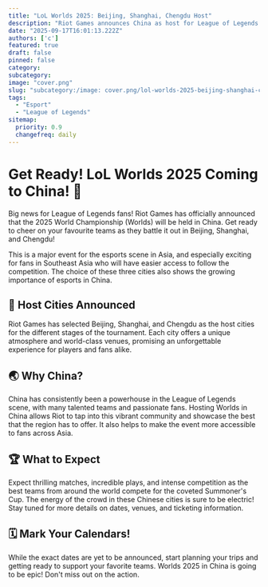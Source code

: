 ```yaml
---
title: "LoL Worlds 2025: Beijing, Shanghai, Chengdu Host"
description: "Riot Games announces China as host for League of Legends Worlds 2025."
date: "2025-09-17T16:01:13.222Z"
authors: ['c']
featured: true
draft: false
pinned: false
category:
subcategory:
image: "cover.png"
slug: "subcategory:/image: cover.png/lol-worlds-2025-beijing-shanghai-chengdu-host"
tags:
  - "Esport"
  - "League of Legends"
sitemap:
  priority: 0.9
  changefreq: daily
---
```

# Get Ready! LoL Worlds 2025 Coming to China! 🎉

Big news for League of Legends fans! Riot Games has officially announced that the 2025 World Championship (Worlds) will be held in China. Get ready to cheer on your favourite teams as they battle it out in Beijing, Shanghai, and Chengdu!

This is a major event for the esports scene in Asia, and especially exciting for fans in Southeast Asia who will have easier access to follow the competition. The choice of these three cities also shows the growing importance of esports in China.

## 📍 Host Cities Announced

Riot Games has selected Beijing, Shanghai, and Chengdu as the host cities for the different stages of the tournament. Each city offers a unique atmosphere and world-class venues, promising an unforgettable experience for players and fans alike.

## 🌏 Why China?

China has consistently been a powerhouse in the League of Legends scene, with many talented teams and passionate fans. Hosting Worlds in China allows Riot to tap into this vibrant community and showcase the best that the region has to offer. It also helps to make the event more accessible to fans across Asia.

## 🏆 What to Expect

Expect thrilling matches, incredible plays, and intense competition as the best teams from around the world compete for the coveted Summoner's Cup. The energy of the crowd in these Chinese cities is sure to be electric! Stay tuned for more details on dates, venues, and ticketing information.

## 🗓️ Mark Your Calendars!

While the exact dates are yet to be announced, start planning your trips and getting ready to support your favorite teams. Worlds 2025 in China is going to be epic! Don't miss out on the action.